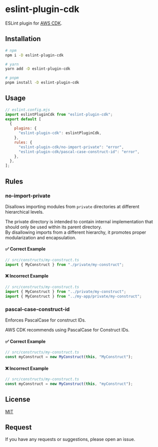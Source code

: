 # eslint-plugin-cdk

ESLint plugin for [AWS CDK](https://github.com/aws/aws-cdk).

## Installation

```bash
# npm
npm i -D eslint-plugin-cdk

# yarn
yarn add -D eslint-plugin-cdk

# pnpm
pnpm install -D eslint-plugin-cdk
```

## Usage

```js
// eslint.config.mjs
import eslintPluginCdk from "eslint-plugin-cdk";
export default [
  {
    plugins: {
      "eslint-plugin-cdk": eslintPluginCdk,
    },
    rules: {
      "eslint-plugin-cdk/no-import-private": "error",
      "eslint-plugin-cdk/pascal-case-construct-id": "error",
    },
  },
];
```

## Rules

### no-import-private

Disallows importing modules from `private` directories at different hierarchical levels.

The private directory is intended to contain internal implementation that should only be used within its parent directory.  
By disallowing imports from a different hierarchy, it promotes proper modularization and encapsulation.

#### ✅ Correct Example

```ts
// src/constructs/my-construct.ts
import { MyConstruct } from "./private/my-construct";
```

#### ❌ Incorrect Example

```ts
// src/constructs/my-construct.ts
import { MyConstruct } from "../private/my-construct";
import { MyConstruct } from "../my-app/private/my-construct";
```

### pascal-case-construct-id

Enforces PascalCase for construct IDs.

AWS CDK recommends using PascalCase for Construct IDs.

#### ✅ Correct Example

```ts
// src/constructs/my-construct.ts
const myConstruct = new MyConstruct(this, "MyConstruct");
```

#### ❌ Incorrect Example

```ts
// src/constructs/my-construct.ts
const myConstruct = new MyConstruct(this, "myConstruct");
```

## License

[MIT](./LICENSE)

## Request

If you have any requests or suggestions, please open an issue.
